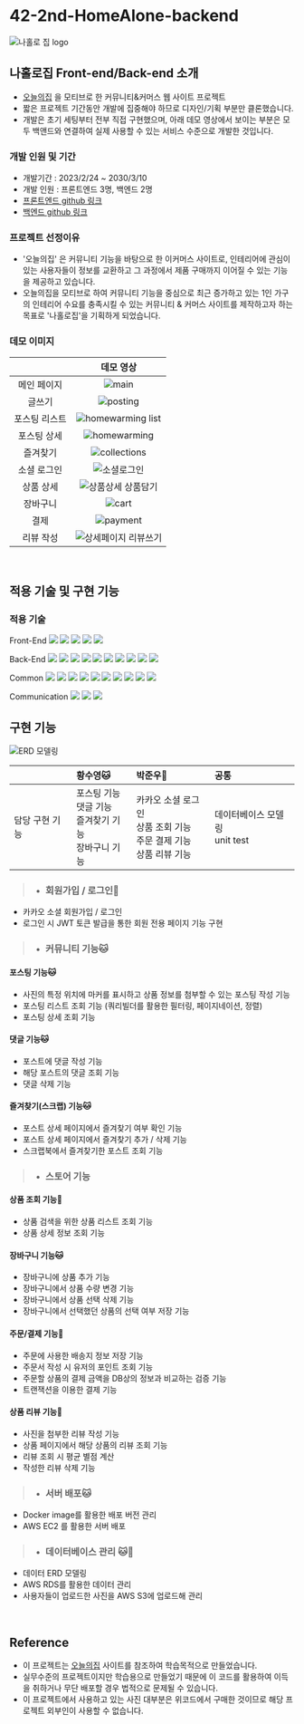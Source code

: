 # 42-2nd-HomeAlone-backend

![나홀로 집 logo](https://user-images.githubusercontent.com/120364901/224226499-fcf82559-10b3-4150-b417-b58712c67960.png)


## 나홀로집 Front-end/Back-end 소개

- [오늘의집](https://ohou.se/) 을 모티브로 한 커뮤니티&커머스 웹 사이트 프로젝트
- 짧은 프로젝트 기간동안 개발에 집중해야 하므로 디자인/기획 부분만 클론했습니다.
- 개발은 초기 세팅부터 전부 직접 구현했으며, 아래 데모 영상에서 보이는 부분은 모두 백앤드와 연결하여 실제 사용할 수 있는 서비스 수준으로 개발한 것입니다.

### 개발 인원 및 기간

- 개발기간 : 2023/2/24 ~ 2030/3/10
- 개발 인원 : 프론트엔드 3명, 백엔드 2명
- [프론트엔드 github 링크](https://github.com/wecode-bootcamp-korea/42-2nd-HomeAlone-frontend)
- [백엔드 github 링크](https://github.com/wecode-bootcamp-korea/42-2nd-HomeAlone-backend)

### 프로젝트 선정이유

- '오늘의집' 은 커뮤니티 기능을 바탕으로 한 이커머스 사이트로, 인테리어에 관심이 있는 사용자들이 정보를 교환하고 그 과정에서 제품 구매까지 이어질 수 있는 기능을 제공하고 있습니다. 
- 오늘의집을 모티브로 하여 커뮤니티 기능을 중심으로 최근 증가하고 있는 1인 가구의 인테리어 수요를 충족시킬 수 있는 커뮤니티 & 커머스 사이트를 제작하고자 하는 목표로 '나홀로집'을 기획하게 되었습니다.

### 데모 이미지


|                | 데모 영상 |
| :--------------: | :----------------: | 
| 메인 페이지 |![main](https://user-images.githubusercontent.com/120364901/224241210-6892776e-ef21-4321-9d29-231adfe8b887.gif)|
| 글쓰기 |![posting](https://user-images.githubusercontent.com/120364901/224242945-7676dc01-e987-48da-b521-b8592619a4fd.gif)|
| 포스팅 리스트 |![homewarming list](https://user-images.githubusercontent.com/120364901/224246136-8bf96a54-7d88-41c5-aa93-46a29214f3c4.gif)|
| 포스팅 상세 |![homewarming](https://user-images.githubusercontent.com/120364901/224245430-98e887b4-8fa4-47cb-a671-b53c2dbafc2a.gif)|
| 즐겨찾기 |![collections](https://user-images.githubusercontent.com/120364901/224243600-b9e9e04e-07d0-4c45-a28e-ff0d7fb4607b.gif)|
| 소셜 로그인 |![소셜로그인](https://user-images.githubusercontent.com/120364901/224242209-05b96158-44f9-434d-ade2-9bee2c2b2443.gif)|
| 상품 상세 |![상품상세 상품담기](https://user-images.githubusercontent.com/120364901/224245052-e609b98a-1a7e-4964-9035-5fc3f233ab84.gif)|
| 장바구니 |![cart](https://user-images.githubusercontent.com/120364901/224244090-152c4866-ac14-4104-84d5-63207e57f561.gif)|
| 결제 |![payment](https://user-images.githubusercontent.com/120364901/224244520-51a328d0-2089-4ac0-aa5d-dd1979a17e05.gif)|
| 리뷰 작성 |![상세페이지 리뷰쓰기](https://user-images.githubusercontent.com/120364901/224244837-abd0f6ef-829b-4616-8a2a-fa9c4648d572.gif)|


<br>

## 적용 기술 및 구현 기능

### 적용 기술

 Front-End
<img src="https://img.shields.io/badge/Javscript-F7DF1E?style=flat&amp;logo=javascript&amp;logoColor=white">
<img src="https://img.shields.io/badge/React.js-61DAFB?style=flat&amp;logo=React&amp;logoColor=white">
<img src="https://img.shields.io/badge/React Router-CA4245?style=flat&amp;logo=ReactRouter&amp;logoColor=white">
<img src="https://img.shields.io/badge/styled-components-DB7093?style=flat&amp;logo=styled-components-DB7093&amp;logoColor=white">
<img src="https://img.shields.io/badge/sass-CC6699?style=flat&logo=sass&logoColor=white"/>

 Back-End
 <img src="https://img.shields.io/badge/Javscript-F7DF1E?style=flat&amp;logo=javascript&amp;logoColor=white">
<img src="https://img.shields.io/badge/Node.js-339933?style=flat&amp;logo=Node.js&amp;logoColor=white">
<img src="https://img.shields.io/badge/Express-000000?style=flat&amp;logo=Express&amp;logoColor=white">
<img src="https://img.shields.io/badge/MySQL-4479A1?style=flat&amp;logo=MySQL&amp;logoColor=white">
<img src="https://img.shields.io/badge/JWT-CC6699?style=flat&amp;logo=JSON&amp;logoColor=white">
<img src="https://img.shields.io/badge/Dbmate-009DC7?style=flat&amp;logo=Bcrypt&amp;logoColor=white">
<img src="https://img.shields.io/badge/Bcrypt-CA424?style=flat&amp;logo=Bcrypt&amp;logoColor=white">
<img src="https://img.shields.io/badge/Nodemon-76D04B?style=flat&amp;logo=Nodemon&amp;logoColor=white">
<img src="https://img.shields.io/badge/Jest-C21325?style=flat&amp;logo=Jest&amp;logoColor=white">
<img src="https://img.shields.io/badge/Docker-2496ED?style=flat&logo=Docker&logoColor=white">


Common
<img src="https://img.shields.io/badge/Git-F05032?style=flat&amp;logo=Git&amp;logoColor=white">
<img src="https://img.shields.io/badge/GitHub-181717?style=flat&amp;logo=GitHub&amp;logoColor=white">
<img src="https://img.shields.io/badge/Prettier-F7B93E?style=flat&amp;logo=prettier&amp;logoColor=white">
<img src="https://img.shields.io/badge/RestfulAPI-F7533E?style=flat&amp;logo=RestfulAPII&amp;logoColor=white">
<img src="https://img.shields.io/badge/VSCode-007ACC?style=flat&amp;logo=Visual Studio Code&amp;logoColor=white">
<img src="https://img.shields.io/badge/Postman-FF6C37?style=flat&amp;logo=Postman&amp;logoColor=white">
<img src="https://img.shields.io/badge/AWS-232F3E?style=flat&amp;logo=AWS&amp;logoColor=white">
<img src="https://img.shields.io/badge/AWS_EC2-FF9900?style=flat&amp;logo=AWS_EC2&amp;logoColor=white">
<img src="https://img.shields.io/badge/AWS_RDS-527FFF?style=flat&amp;logo=AWS_RDS&amp;logoColor=white">
<img src="https://img.shields.io/badge/AWS_S3-569A31?style=flat&amp;logo=AWS_S3&amp;logoColor=white">

Communication
<img src="https://img.shields.io/badge/Slack-4A154B?style=flat&amp;logo=Slack&amp;logoColor=white">
<img src="https://img.shields.io/badge/Trello-0052CC?style=flat&amp;logo=Trello&amp;logoColor=white">
<img src="https://img.shields.io/badge/Notion-000000?style=flat&amp;logo=Notion&amp;logoColor=white">




## 구현 기능
![ERD 모델링](https://user-images.githubusercontent.com/120305083/224248281-b3b70387-2b6b-4029-b544-b2ef16bf46a0.png)

|                | 황수영🐱                     |             박준우🐷                    | 공통 |
| -------------- | :---------------- | :-------------------- | :-------------------- | 
| 담당 구현 기능 | 포스팅 기능 <br> 댓글 기능 <br> 즐겨찾기 기능 <br> 장바구니 기능 <br> | 카카오 소셜 로그인<br> 상품 조회 기능 <br> 주문 결제 기능 <br> 상품 리뷰 기능  |  데이터베이스 모델링 <br> unit test |


> - ### 회원가입 / 로그인🐷

- 카카오 소셜 회원가입 / 로그인
- 로그인 시 JWT 토큰 발급을 통한 회원 전용 페이지 기능 구현


> - ### 커뮤니티 기능🐱

#### 포스팅 기능🐱

- 사진의 특정 위치에 마커를 표시하고 상품 정보를 첨부할 수 있는 포스팅 작성 기능
- 포스팅 리스트 조회 기능 (쿼리빌더를 활용한 필터링, 페이지네이션, 정렬)
- 포스팅 상세 조회 기능 

#### 댓글 기능🐱

- 포스트에 댓글 작성 기능
- 해당 포스트의 댓글 조회 기능
- 댓글 삭제 기능

#### 즐겨찾기(스크랩) 기능🐱

- 포스트 상세 페이지에서 즐겨찾기 여부 확인 기능
- 포스트 상세 페이지에서 즐겨찾기 추가 / 삭제 기능
- 스크랩북에서 즐겨찾기한 포스트 조회 기능


> - ### 스토어 기능

#### 상품 조회 기능🐷

- 상품 검색을 위한 상품 리스트 조회 기능
- 상품 상세 정보 조회 기능


#### 장바구니 기능🐱

- 장바구니에 상품 추가 기능
- 장바구니에서 상품 수량 변경 기능
- 장바구니에서 상품 선택 삭제 기능
- 장바구니에서 선택했던 상품의 선택 여부 저장 기능


#### 주문/결제 기능🐷
- 주문에 사용한 배송지 정보 저장 기능
- 주문서 작성 시 유저의 포인트 조회 기능 
- 주문할 상품의 결제 금액을 DB상의 정보과 비교하는 검증 기능
- 트랜잭션을 이용한 결제 기능


#### 상품 리뷰 기능🐷

- 사진을 첨부한 리뷰 작성 기능
- 상품 페이지에서 해당 상품의 리뷰 조회 기능
- 리뷰 조회 시 평균 별점 계산
- 작성한 리뷰 삭제 기능

> - ### 서버 배포🐱
- Docker image를 활용한 배포 버전 관리
- AWS EC2 를 활용한 서버 배포

> - ### 데이터베이스 관리 🐱🐷
- 데이터 ERD 모델링
- AWS RDS를 활용한 데이터 관리
- 사용자들이 업로드한 사진을 AWS S3에 업로드해 관리



<br>

## Reference

- 이 프로젝트는 [오늘의집](https://ohou.se/) 사이트를 참조하여 학습목적으로 만들었습니다.
- 실무수준의 프로젝트이지만 학습용으로 만들었기 때문에 이 코드를 활용하여 이득을 취하거나 무단 배포할 경우 법적으로 문제될 수 있습니다.
- 이 프로젝트에서 사용하고 있는 사진 대부분은 위코드에서 구매한 것이므로 해당 프로젝트 외부인이 사용할 수 없습니다.
